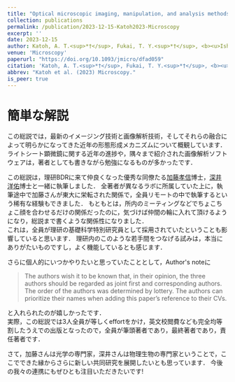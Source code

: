 ```yaml
---
title: "Optical microscopic imaging, manipulation, and analysis methods for morphogenesis research"
collection: publications
permalink: /publication/2023-12-15-Katoh2023-Microscopy
excerpt: ''
date: 2023-12-15
author: Katoh, A. T.<sup>*†</sup>, Fukai, T. Y.<sup>*†</sup>, <b><u>Ishibashi, T.<sup>*†</sup></u></b>.
venue: 'Microscopy'
paperurl: "https://doi.org/10.1093/jmicro/dfad059"
citation: 'Katoh, A. T.<sup>*†</sup>, Fukai, T. Y.<sup>*†</sup>, <b><u>Ishibashi, T.<sup>*†</sup></u></b>. (2023) "Optical microscopic imaging, manipulation, and analysis methods for morphogenesis research" <i>Microscopy</i>.'
abbrev: "Katoh et al. (2023) Microscopy."
is_peer: true
---
```


# 簡単な解説

この総説では，最新のイメージング技術と画像解析技術，そしてそれらの融合によって明らかになってきた近年の形態形成メカニズムについて概観しています．
ライトシート顕微鏡に関する近年の進捗や，隅々まで紹介された画像解析ソフトウェアは，著者としても書きながら勉強になるものが多かったです．

この総説は，理研BDRに来て仲良くなった優秀な同僚たる<a href="https://sites.google.com/view/katoh" target="_blank" rel="noopener noreferrer">加藤孝信</a>博士，<a href="http://yfukai.net" target="_blank" rel="noopener noreferrer">深井洋佑</a>博士と一緒に執筆しました．
全著者が異なるラボに所属していた上に，執筆途中で加藤さんが東大に栄転された関係で，全員リモートの中で執筆するという稀有な経験もできました．
もともとは，所内のミーティングなどでちょこちょこ顔を合わせるだけの関係だったのに，気づけば仲間の輪に入れて頂けるようになり，総説まで書くような関係性になりました．  
これは，全員が理研の基礎科学特別研究員として採用されていたということも影響していると思います．
理研内のこのような若手間をつなげる試みは，本当にありがたいものですし，よく機能しているとも感じます．

さらに個人的にいつかやりたいと思っていたこととして，Author's noteに

> The authors wish it to be known that, in their opinion, the three authors should be regarded as joint first and corresponding authors.  
> The order of the authors was determined by lottery. The authors can prioritize their names when adding this paper’s reference to their CVs.

と入れられたのが嬉しかったです．  
実際，この総説では3人全員が等しくeffortをかけ，英文校閲費なども完全均等割したうえでの出版となったので，全員が筆頭著者であり，最終著者であり，責任著者です．

さて，加藤さんは光学の専門家，深井さんは物理生物の専門家ということで，ここでできた縁からさらに新しい共同研究を展開したいとも思っています．
今後の我々の連携にもぜひとも注目いただきたいです!
